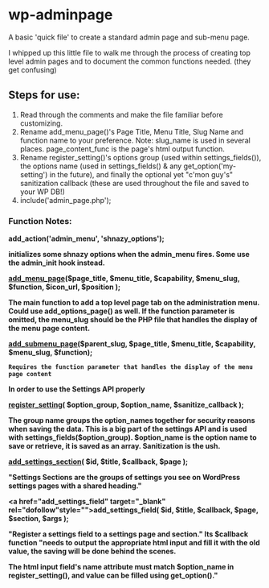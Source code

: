 wp-adminpage
============

A basic 'quick file' to create a standard admin page and sub-menu page. 

I whipped up this little file to walk me through the process of creating top level admin pages and to document the common functions needed. (they get confusing)

<h2>Steps for use:</h2>
<ol>
<li>Read through the comments and make the file familiar before customizing. </li>

<li>Rename add_menu_page()'s Page Title, Menu Title, Slug Name and function name to your preference. Note: slug_name is used in several places. page_content_func is the page's html output function.</li>

<li>Rename register_setting()'s options group (used within settings_fields()), 
the options name (used in settings_fields() & any get_option('my-setting') in the future), 
and finally the optional yet "c'mon guy's" sanitization callback (these are used throughout the file and saved to your WP DB!)</li>

<li>include('admin_page.php');</li>
</ol>

<h3>Function Notes:</h3>

<b>add_action('admin_menu', 'shnazy_options');<b>

initializes some shnazy options when the admin_menu fires. Some use the admin_init hook instead.

<b><a href="http://codex.wordpress.org/Function_Reference/add_menu_page" target="_blank">add_menu_page</a>($page_title, $menu_title, $capability, $menu_slug, $function, $icon_url, $position );<b>

The main function to add a top level page tab on the administration menu.
Could use add_options_page() as well. If the function parameter is omitted, the menu_slug should be the PHP file that handles the display of the menu page content.

<b><a href="http://codex.wordpress.org/Function_Reference/add_submenu_page" target="_blank">add_submenu_page</a>($parent_slug, $page_title, $menu_title, $capability, $menu_slug, $function);<b>

	Requires the function parameter that handles the display of the menu page content

<b> In order to use the Settings API properly </b>

<a href="http://codex.wordpress.org/Function_Reference/register_setting" target="_blank">register_setting</a>( $option_group, $option_name, $sanitize_callback );

The group name groups the option_names together for security reasons when saving the data. This is a big part of the settings API and is used with settings_fields($option_group). $option_name is the option name to save or retrieve, it is saved as an array. Sanitization is the ush.


<a href="http://codex.wordpress.org/Function_Reference/add_settings_section" target="_blank">add_settings_section</a>( $id, $title, $callback, $page );

"Settings Sections are the groups of settings you see on WordPress settings pages with a shared heading."


<a href="add_settings_field" target="_blank" rel="dofollow"style="">add_settings_field</a>( $id, $title, $callback, $page, $section, $args );

"Register a settings field to a settings page and section." Its $callback function "needs to output the appropriate html input and fill it with the old value, the saving will be done behind the scenes.

The html input field's name attribute must match $option_name in register_setting(), and value can be filled using get_option()."

